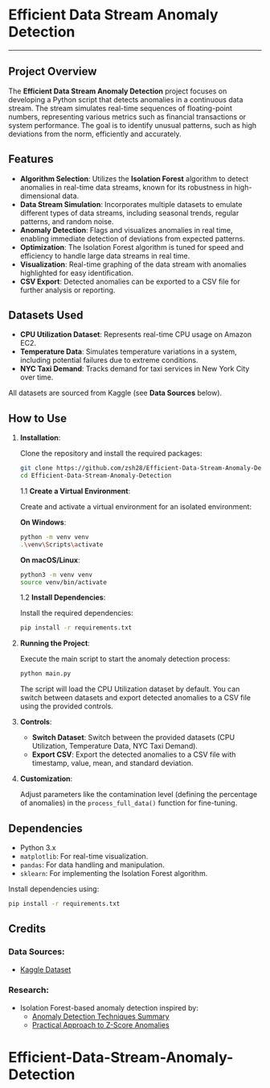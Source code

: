 # Efficient Data Stream Anomaly Detection
---

## Project Overview

The **Efficient Data Stream Anomaly Detection** project focuses on developing a Python script that detects anomalies in a continuous data stream. The stream simulates real-time sequences of floating-point numbers, representing various metrics such as financial transactions or system performance. The goal is to identify unusual patterns, such as high deviations from the norm, efficiently and accurately.

## Features

- **Algorithm Selection**: Utilizes the **Isolation Forest** algorithm to detect anomalies in real-time data streams, known for its robustness in high-dimensional data.
- **Data Stream Simulation**: Incorporates multiple datasets to emulate different types of data streams, including seasonal trends, regular patterns, and random noise.
- **Anomaly Detection**: Flags and visualizes anomalies in real time, enabling immediate detection of deviations from expected patterns.
- **Optimization**: The Isolation Forest algorithm is tuned for speed and efficiency to handle large data streams in real time.
- **Visualization**: Real-time graphing of the data stream with anomalies highlighted for easy identification.
- **CSV Export**: Detected anomalies can be exported to a CSV file for further analysis or reporting.

## Datasets Used

- **CPU Utilization Dataset**: Represents real-time CPU usage on Amazon EC2.
- **Temperature Data**: Simulates temperature variations in a system, including potential failures due to extreme conditions.
- **NYC Taxi Demand**: Tracks demand for taxi services in New York City over time.

All datasets are sourced from Kaggle (see **Data Sources** below).

## How to Use

1. **Installation**:

   Clone the repository and install the required packages:

   ```bash
   git clone https://github.com/zsh28/Efficient-Data-Stream-Anomaly-Detection
   cd Efficient-Data-Stream-Anomaly-Detection
   ```

   1.1 **Create a Virtual Environment**:

   Create and activate a virtual environment for an isolated environment:

   **On Windows**:
   ```bash
   python -m venv venv
   .\venv\Scripts\activate
   ```

   **On macOS/Linux**:
   ```bash
   python3 -m venv venv
   source venv/bin/activate
   ```

   1.2 **Install Dependencies**:

   Install the required dependencies:

   ```bash
   pip install -r requirements.txt
   ```

2. **Running the Project**:
   
   Execute the main script to start the anomaly detection process:

   ```bash
   python main.py
   ```

   The script will load the CPU Utilization dataset by default. You can switch between datasets and export detected anomalies to a CSV file using the provided controls.

3. **Controls**:
   - **Switch Dataset**: Switch between the provided datasets (CPU Utilization, Temperature Data, NYC Taxi Demand).
   - **Export CSV**: Export the detected anomalies to a CSV file with timestamp, value, mean, and standard deviation.

4. **Customization**:
   
   Adjust parameters like the contamination level (defining the percentage of anomalies) in the `process_full_data()` function for fine-tuning.

## Dependencies

- Python 3.x
- `matplotlib`: For real-time visualization.
- `pandas`: For data handling and manipulation.
- `sklearn`: For implementing the Isolation Forest algorithm.

Install dependencies using:

```bash
pip install -r requirements.txt
```

## Credits

### Data Sources:
- [Kaggle Dataset](https://www.kaggle.com/code/joshuaswords/time-series-anomaly-detection/input)

### Research:
- Isolation Forest-based anomaly detection inspired by:
  - [Anomaly Detection Techniques Summary](https://www.kaggle.com/code/praxitelisk/anomaly-detection-techniques-summary/notebook#Z-Score-anomalies-(Statistical-Method))
  - [Practical Approach to Z-Score Anomalies](https://medium.com/@akashsri306/detecting-anomalies-with-z-scores-a-practical-approach-2f9a0f27458d)

# Efficient-Data-Stream-Anomaly-Detection

